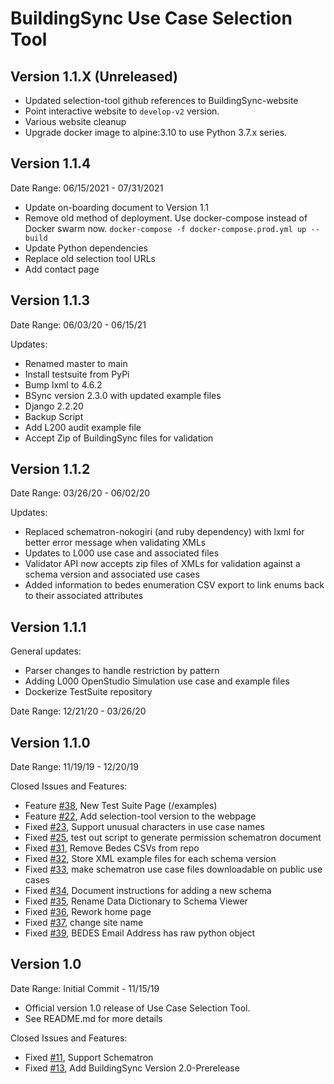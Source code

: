 # BuildingSync Use Case Selection Tool

## Version 1.1.X (Unreleased)

- Updated selection-tool github references to BuildingSync-website
- Point interactive website to `develop-v2` version.
- Various website cleanup
- Upgrade docker image to alpine:3.10 to use Python 3.7.x series.

## Version 1.1.4

Date Range: 06/15/2021 - 07/31/2021

- Update on-boarding document to Version 1.1
- Remove old method of deployment. Use docker-compose instead of Docker swarm now. `docker-compose -f docker-compose.prod.yml up --build`
- Update Python dependencies
- Replace old selection tool URLs
- Add contact page

## Version 1.1.3

Date Range: 06/03/20 - 06/15/21

Updates:

- Renamed master to main
- Install testsuite from PyPi
- Bump lxml to 4.6.2
- BSync version 2.3.0 with updated example files
- Django 2.2.20
- Backup Script
- Add L200 audit example file
- Accept Zip of BuildingSync files for validation

## Version 1.1.2

Date Range: 03/26/20 - 06/02/20

Updates:

- Replaced schematron-nokogiri (and ruby dependency) with lxml for better error message when validating XMLs
- Updates to L000 use case and associated files
- Validator API now accepts zip files of XMLs for validation against a schema version and associated use cases
- Added information to bedes enumeration CSV export to link enums back to their associated attributes

## Version 1.1.1

General updates:

* Parser changes to handle restriction by pattern
* Adding L000 OpenStudio Simulation use case and example files
* Dockerize TestSuite repository

Date Range: 12/21/20 - 03/26/20


## Version 1.1.0

Date Range: 11/19/19 - 12/20/19

Closed Issues and Features:
- Feature [#38]( https://github.com/BuildingSync/selection-tool/issues/38 ), New Test Suite Page (<url>/examples)
- Feature [#22]( https://github.com/BuildingSync/selection-tool/issues/22 ), Add selection-tool version to the webpage
- Fixed [#23]( https://github.com/BuildingSync/selection-tool/issues/23 ), Support unusual characters in use case names
- Fixed [#25]( https://github.com/BuildingSync/selection-tool/issues/25 ), test out script to generate permission schematron document
- Fixed [#31]( https://github.com/BuildingSync/selection-tool/issues/31 ), Remove Bedes CSVs from repo
- Fixed [#32]( https://github.com/BuildingSync/selection-tool/issues/32 ), Store XML example files for each schema version
- Fixed [#33]( https://github.com/BuildingSync/selection-tool/issues/33 ), make schematron use case files downloadable on public use cases
- Fixed [#34]( https://github.com/BuildingSync/selection-tool/issues/34 ), Document instructions for adding a new schema
- Fixed [#35]( https://github.com/BuildingSync/selection-tool/issues/35 ), Rename Data Dictionary to Schema Viewer
- Fixed [#36]( https://github.com/BuildingSync/selection-tool/issues/36 ), Rework home page
- Fixed [#37]( https://github.com/BuildingSync/selection-tool/issues/37 ), change site name
- Fixed [#39]( https://github.com/BuildingSync/selection-tool/issues/39 ), BEDES Email Address has raw python object

## Version 1.0

Date Range: Initial Commit - 11/15/19

- Official version 1.0 release of Use Case Selection Tool.
- See README.md for more details

Closed Issues and Features:
- Fixed [#11]( https://github.com/BuildingSync/selection-tool/issues/11 ), Support Schematron
- Fixed [#13]( https://github.com/BuildingSync/selection-tool/issues/13 ), Add BuildingSync Version 2.0-Prerelease
